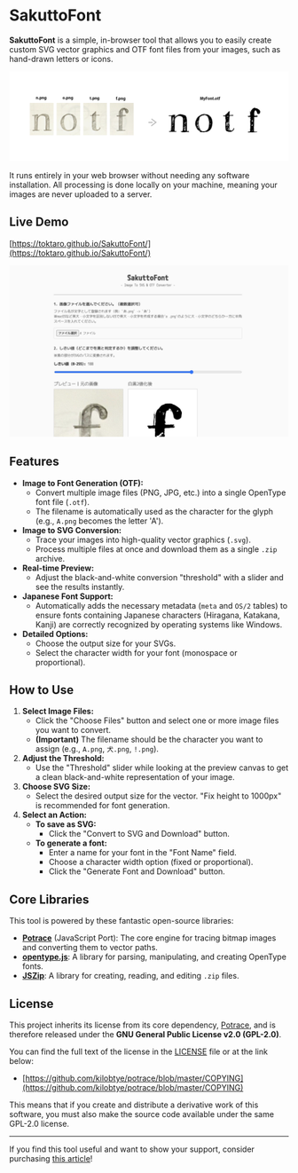 # SakuttoFont

**SakuttoFont** is a simple, in-browser tool that allows you to easily create custom SVG vector graphics and OTF font files from your images, such as hand-drawn letters or icons.

![convert png files to otf](screenshots/png_to_otf.png)

It runs entirely in your web browser without needing any software installation. All processing is done locally on your machine, meaning your images are never uploaded to a server.


## Live Demo
[https://toktaro.github.io/SakuttoFont/](https://toktaro.github.io/SakuttoFont/)

![SakuttoFont Screenshot](screenshots/top.png)

## Features

*   **Image to Font Generation (OTF):**
    *   Convert multiple image files (PNG, JPG, etc.) into a single OpenType font file (`.otf`).
    *   The filename is automatically used as the character for the glyph (e.g., `A.png` becomes the letter 'A').
*   **Image to SVG Conversion:**
    *   Trace your images into high-quality vector graphics (`.svg`).
    *   Process multiple files at once and download them as a single `.zip` archive.
*   **Real-time Preview:**
    *   Adjust the black-and-white conversion "threshold" with a slider and see the results instantly.
*   **Japanese Font Support:**
    *   Automatically adds the necessary metadata (`meta` and `OS/2` tables) to ensure fonts containing Japanese characters (Hiragana, Katakana, Kanji) are correctly recognized by operating systems like Windows.
*   **Detailed Options:**
    *   Choose the output size for your SVGs.
    *   Select the character width for your font (monospace or proportional).

## How to Use

1.  **Select Image Files:**
    *   Click the "Choose Files" button and select one or more image files you want to convert.
    *   **(Important)** The filename should be the character you want to assign (e.g., `A.png`, `犬.png`, `!.png`).
2.  **Adjust the Threshold:**
    *   Use the "Threshold" slider while looking at the preview canvas to get a clean black-and-white representation of your image.
3.  **Choose SVG Size:**
    *   Select the desired output size for the vector. "Fix height to 1000px" is recommended for font generation.
4.  **Select an Action:**
    *   **To save as SVG:**
        *   Click the "Convert to SVG and Download" button.
    *   **To generate a font:**
        *   Enter a name for your font in the "Font Name" field.
        *   Choose a character width option (fixed or proportional).
        *   Click the "Generate Font and Download" button.


## Core Libraries

This tool is powered by these fantastic open-source libraries:

*   [**Potrace**](https://github.com/kilobtye/potrace) (JavaScript Port): The core engine for tracing bitmap images and converting them to vector paths.
*   [**opentype.js**](https://opentype.js.org/): A library for parsing, manipulating, and creating OpenType fonts.
*   [**JSZip**](https://stuk.github.io/jszip/): A library for creating, reading, and editing `.zip` files.

## License

This project inherits its license from its core dependency, [Potrace](https://github.com/kilobtye/potrace), and is therefore released under the **GNU General Public License v2.0 (GPL-2.0)**.

You can find the full text of the license in the [LICENSE](./LICENSE) file or at the link below:
*   [https://github.com/kilobtye/potrace/blob/master/COPYING](https://github.com/kilobtye/potrace/blob/master/COPYING)

This means that if you create and distribute a derivative work of this software, you must also make the source code available under the same GPL-2.0 license.



---



If you find this tool useful and want to show your support, consider purchasing  [this article](https://note.com/toktaro/n/n220e71246bd7)!
